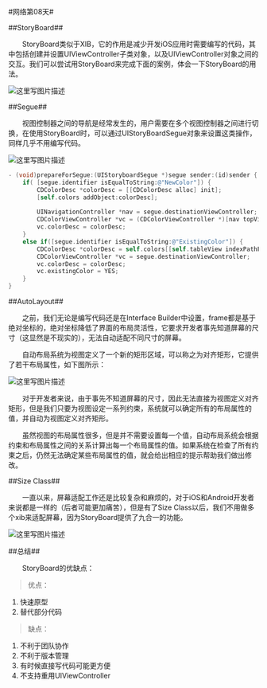 #网络第08天#

##StoryBoard##

&emsp;&emsp;StoryBoard类似于XIB，它的作用是减少开发iOS应用时需要编写的代码，其中包括创建并设置UIViewController子类对象，以及UIViewController对象之间的交互。我们可以尝试用StoryBoard来完成下面的案例，体会一下StoryBoard的用法。

![这里写图片描述](http://img.blog.csdn.net/20150801094603417)

##Segue##

&emsp;&emsp;视图控制器之间的导航是经常发生的，用户需要在多个视图控制器之间进行切换，在使用StoryBoard时，可以通过UIStoryBoardSegue对象来设置这类操作，同样几乎不用编写代码。

![这里写图片描述](http://img.blog.csdn.net/20150801100455667)

```Objective-C
- (void)prepareForSegue:(UIStoryboardSegue *)segue sender:(id)sender {
    if( [segue.identifier isEqualToString:@"NewColor"]) {
        CDColorDesc *colorDesc = [[CDColorDesc alloc] init];
        [self.colors addObject:colorDesc];
        
        UINavigationController *nav = segue.destinationViewController;
        CDColorViewController *vc = (CDColorViewController *)[nav topViewController];
        vc.colorDesc = colorDesc;
    }
    else if([segue.identifier isEqualToString:@"ExistingColor"]) {
        CDColorDesc *colorDesc = self.colors[[self.tableView indexPathForCell:sender].row];
        CDColorViewController *vc = segue.destinationViewController;
        vc.colorDesc = colorDesc;
        vc.existingColor = YES;
    }
}
```

##AutoLayout##

&emsp;&emsp;之前，我们无论是编写代码还是在Interface Builder中设置，frame都是基于绝对坐标的，绝对坐标降低了界面的布局灵活性，它要求开发者事先知道屏幕的尺寸（这显然是不现实的），无法自动适配不同尺寸的屏幕。

&emsp;&emsp;自动布局系统为视图定义了一个新的矩形区域，可以称之为对齐矩形，它提供了若干布局属性，如下图所示：

![这里写图片描述](http://img.blog.csdn.net/20150801101049850)

&emsp;&emsp;对于开发者来说，由于事先不知道屏幕的尺寸，因此无法直接为视图定义对齐矩形，但是我们只要为视图设定一系列约束，系统就可以确定所有的布局属性的值，并自动为视图定义对齐矩形。

&emsp;&emsp;虽然视图的布局属性很多，但是并不需要设置每一个值，自动布局系统会根据约束和布局属性之间的关系计算出每一个布局属性的值。如果系统在检查了所有约束之后，仍然无法确定某些布局属性的值，就会给出相应的提示帮助我们做出修改。


##Size Class##

&emsp;&emsp;一直以来，屏幕适配工作还是比较复杂和麻烦的，对于iOS和Android开发者来说都是一样的（后者可能更加痛苦），但是有了Size Class以后，我们不用做多个xib来适配屏幕，因为StoryBoard提供了九合一的功能。

![这里写图片描述](http://img.blog.csdn.net/20150801113035158)

##总结##

&emsp;&emsp;StoryBoard的优缺点：

>优点：
1. 快速原型
2. 替代部分代码

>缺点：
1. 不利于团队协作
2. 不利于版本管理
3. 有时候直接写代码可能更方便
4. 不支持重用UIViewController



